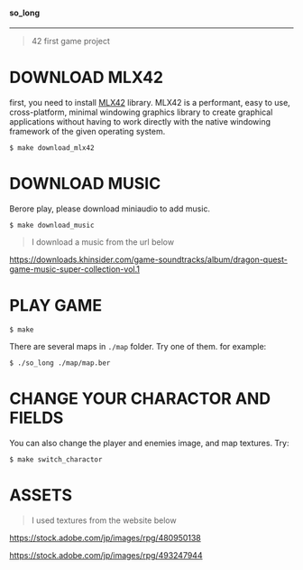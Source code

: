 #### so_long
___
> 42 first game project

# DOWNLOAD MLX42

first, you need to install [MLX42](https://github.com/codam-coding-college/MLX42) library.
MLX42 is a performant, easy to use, cross-platform, minimal windowing graphics library to create graphical applications without having to work directly with the native windowing framework of the given operating system.

```shell
$ make download_mlx42
```

# DOWNLOAD MUSIC

Berore play, please download miniaudio to add music.

```shell
$ make download_music
```

> I download a music from the url below

https://downloads.khinsider.com/game-soundtracks/album/dragon-quest-game-music-super-collection-vol.1


# PLAY GAME

```shell
$ make
```

There are several maps in `./map` folder. Try one of them.
for example:

```shell
$ ./so_long ./map/map.ber
```

# CHANGE YOUR CHARACTOR AND FIELDS

You can also change the player and enemies image, and map textures.
Try:

```shell
$ make switch_charactor
```

# ASSETS

> I used textures from the website below

https://stock.adobe.com/jp/images/rpg/480950138

https://stock.adobe.com/jp/images/rpg/493247944
